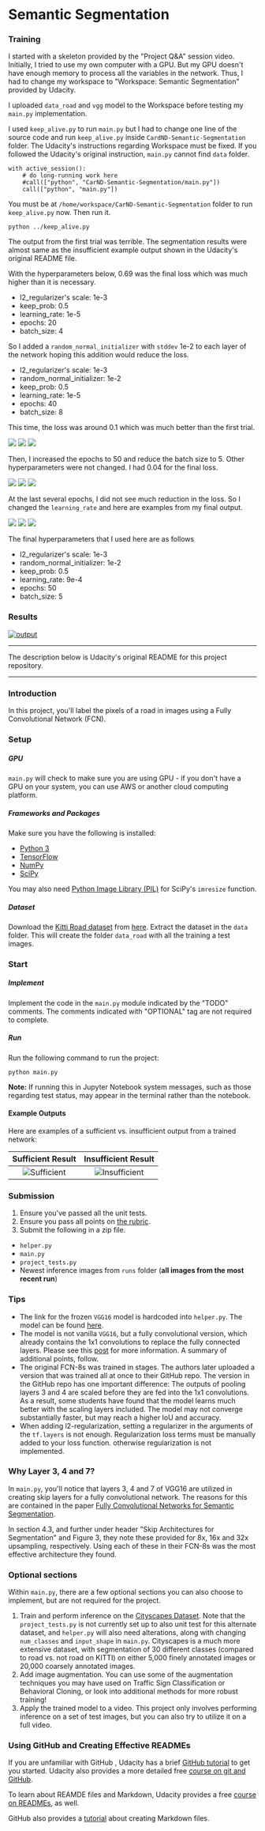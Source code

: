 # Semantic Segmentation

### Training

I started with a skeleton provided by the "Project Q&A" session video. Initially, I tried to use my own computer with a GPU. But my GPU doesn't have enough memory to process all the variables in the network. Thus, I had to change my workspace to "Workspace: Semantic Segmentation" provided by Udacity.

I uploaded `data_road` and `vgg` model to the Workspace before testing my `main.py` implementation.

I used `keep_alive.py` to run `main.py` but I had to change one line of the source code and run `keep_alive.py` inside `CardND-Semantic-Segmentation` folder. The Udacity's instructions regarding Workspace  must be fixed. If you followed the Udacity's original instruction, `main.py` cannot find `data` folder.

```
with active_session():
    # do long-running work here
    #call(["python", "CarND-Semantic-Segmentation/main.py"])    
    call(["python", "main.py"])
```

You must be at `/home/workspace/CarND-Semantic-Segmentation` folder to run `keep_alive.py` now. Then run it.

```
python ../keep_alive.py
```

The output from the first trial was terrible. The segmentation results were almost same as the insufficient example output shown in the Udacity's original README file. 

With the hyperparameters below, 0.69 was the final loss which was much higher than it is necessary. 

- l2_regularizer's scale: 1e-3
- keep_prob: 0.5
- learning_rate: 1e-5
- epochs: 20
- batch_size: 4

So I added a `random_normal_initializer` with `stddev` 1e-2 to each layer of the network hoping this addition would reduce the loss.

- l2_regularizer's scale: 1e-3
- random_normal_initializer: 1e-2
- keep_prob: 0.5
- learning_rate: 1e-5
- epochs: 40
- batch_size: 8

This time, the loss was around 0.1 which was much better than the first trial.

![ ](./examples/1545183214.420145/um_000029.png) 
![ ](./examples/1545183214.420145/umm_000072.png) 
![ ](./examples/1545183214.420145/uu_000006.png) 

Then, I increased the epochs to 50 and reduce the batch size to 5. Other hyperparameters were not changed. I had 0.04 for the final loss.

![ ](./examples/1545188284.2499096/um_000029.png) 
![ ](./examples/1545188284.2499096/umm_000072.png) 
![ ](./examples/1545188284.2499096/uu_000006.png) 

At the last several epochs, I did not see much reduction in the loss. So I changed the `learning_rate` and here are examples from my final output.

![ ](./examples/1545192834.8808994/um_000029.png) 
![ ](./examples/1545192834.8808994/umm_000072.png) 
![ ](./examples/1545192834.8808994/uu_000006.png) 

The final hyperparameters that I used here are as follows

- l2_regularizer's scale: 1e-3
- random_normal_initializer: 1e-2
- keep_prob: 0.5
- learning_rate: 9e-4
- epochs: 50
- batch_size: 5


### Results


[![output](https://img.youtube.com/vi/XpjJ4wTMnjg/0.jpg)](https://youtu.be/XpjJ4wTMnjg)

---

The description below is Udacity's original README for this project repository.

----

### Introduction
In this project, you'll label the pixels of a road in images using a Fully Convolutional Network (FCN).

### Setup
##### GPU
`main.py` will check to make sure you are using GPU - if you don't have a GPU on your system, you can use AWS or another cloud computing platform.
##### Frameworks and Packages
Make sure you have the following is installed:
 - [Python 3](https://www.python.org/)
 - [TensorFlow](https://www.tensorflow.org/)
 - [NumPy](http://www.numpy.org/)
 - [SciPy](https://www.scipy.org/)

You may also need [Python Image Library (PIL)](https://pillow.readthedocs.io/) for SciPy's `imresize` function.

##### Dataset
Download the [Kitti Road dataset](http://www.cvlibs.net/datasets/kitti/eval_road.php) from [here](http://www.cvlibs.net/download.php?file=data_road.zip).  Extract the dataset in the `data` folder.  This will create the folder `data_road` with all the training a test images.

### Start
##### Implement
Implement the code in the `main.py` module indicated by the "TODO" comments.
The comments indicated with "OPTIONAL" tag are not required to complete.
##### Run
Run the following command to run the project:
```
python main.py
```
**Note:** If running this in Jupyter Notebook system messages, such as those regarding test status, may appear in the terminal rather than the notebook.

#### Example Outputs
Here are examples of a sufficient vs. insufficient output from a trained network:

Sufficient Result          |  Insufficient Result
:-------------------------:|:-------------------------:
![Sufficient](./examples/sufficient_result.png)  |  ![Insufficient](./examples/insufficient_result.png)

### Submission
1. Ensure you've passed all the unit tests.
2. Ensure you pass all points on [the rubric](https://review.udacity.com/#!/rubrics/989/view).
3. Submit the following in a zip file.
 - `helper.py`
 - `main.py`
 - `project_tests.py`
 - Newest inference images from `runs` folder  (**all images from the most recent run**)
 
### Tips
- The link for the frozen `VGG16` model is hardcoded into `helper.py`.  The model can be found [here](https://s3-us-west-1.amazonaws.com/udacity-selfdrivingcar/vgg.zip).
- The model is not vanilla `VGG16`, but a fully convolutional version, which already contains the 1x1 convolutions to replace the fully connected layers. Please see this [post](https://s3-us-west-1.amazonaws.com/udacity-selfdrivingcar/forum_archive/Semantic_Segmentation_advice.pdf) for more information.  A summary of additional points, follow. 
- The original FCN-8s was trained in stages. The authors later uploaded a version that was trained all at once to their GitHub repo.  The version in the GitHub repo has one important difference: The outputs of pooling layers 3 and 4 are scaled before they are fed into the 1x1 convolutions.  As a result, some students have found that the model learns much better with the scaling layers included. The model may not converge substantially faster, but may reach a higher IoU and accuracy. 
- When adding l2-regularization, setting a regularizer in the arguments of the `tf.layers` is not enough. Regularization loss terms must be manually added to your loss function. otherwise regularization is not implemented.

### Why Layer 3, 4 and 7?
In `main.py`, you'll notice that layers 3, 4 and 7 of VGG16 are utilized in creating skip layers for a fully convolutional network. The reasons for this are contained in the paper [Fully Convolutional Networks for Semantic Segmentation](https://arxiv.org/pdf/1605.06211.pdf).

In section 4.3, and further under header "Skip Architectures for Segmentation" and Figure 3, they note these provided for 8x, 16x and 32x upsampling, respectively. Using each of these in their FCN-8s was the most effective architecture they found. 

### Optional sections
Within `main.py`, there are a few optional sections you can also choose to implement, but are not required for the project.

1. Train and perform inference on the [Cityscapes Dataset](https://www.cityscapes-dataset.com/). Note that the `project_tests.py` is not currently set up to also unit test for this alternate dataset, and `helper.py` will also need alterations, along with changing `num_classes` and `input_shape` in `main.py`. Cityscapes is a much more extensive dataset, with segmentation of 30 different classes (compared to road vs. not road on KITTI) on either 5,000 finely annotated images or 20,000 coarsely annotated images.
2. Add image augmentation. You can use some of the augmentation techniques you may have used on Traffic Sign Classification or Behavioral Cloning, or look into additional methods for more robust training!
3. Apply the trained model to a video. This project only involves performing inference on a set of test images, but you can also try to utilize it on a full video.
 
### Using GitHub and Creating Effective READMEs
If you are unfamiliar with GitHub , Udacity has a brief [GitHub tutorial](http://blog.udacity.com/2015/06/a-beginners-git-github-tutorial.html) to get you started. Udacity also provides a more detailed free [course on git and GitHub](https://www.udacity.com/course/how-to-use-git-and-github--ud775).

To learn about REAMDE files and Markdown, Udacity provides a free [course on READMEs](https://www.udacity.com/courses/ud777), as well. 

GitHub also provides a [tutorial](https://guides.github.com/features/mastering-markdown/) about creating Markdown files.
